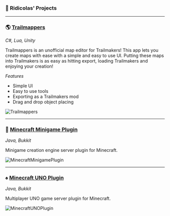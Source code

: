 ### :wave: Ridicolas' Projects

---

### :earth_americas: [Trailmappers](https://www.example.com](https://store.steampowered.com/app/1790240/Trailmappers/))

*C#, Lua, Unity*

Trailmappers is an unofficial map editor for Trailmakers! This app lets you create maps with ease with a simple and easy to use UI. Putting these maps into Trailmakers is as easy as hitting export, loading Trailmakers and enjoying your creation!

*Features*
- Simple UI
- Easy to use tools
- Exporting as a Trailmakers mod
- Drag and drop object placing

![Trailmappers](https://user-images.githubusercontent.com/47306899/212504384-7dc04964-fbc9-494b-9d4c-4a89e04844f7.jpg)

---

### :dart: [Minecraft Minigame Plugin](https://youtu.be/IJI4DNTH524)

*Java, Bukkit*

Minigame creation engine server plugin for Minecraft.

![MinecraftMinigamePlugin](https://user-images.githubusercontent.com/47306899/212504639-d190347d-7722-447b-8294-2ebbe4748b32.jpg)

---

### :spades: [Minecraft UNO Plugin](https://youtu.be/IJI4DNTH524)

*Java, Bukkit*

Multiplayer UNO game server plugin for Minecraft.

![MinecraftUNOPlugin](https://user-images.githubusercontent.com/47306899/212504511-c9a806cc-7b49-4763-86ae-c736b649a559.jpg)

